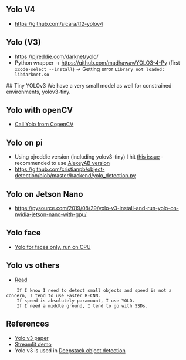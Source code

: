 ## Yolo V4
* https://github.com/sicara/tf2-yolov4

## Yolo (V3)
* https://pjreddie.com/darknet/yolo/
* Python wrapper -> https://github.com/madhawav/YOLO3-4-Py (first `xcode-select --install`) -> Getting error `Library not loaded: libdarknet.so`

## Tiny YOLOv3
We have a very small model as well for constrained environments, yolov3-tiny.

## Yolo with openCV
* [Call Yolo from CopenCV]()

## Yolo on pi
* Using pjreddie version (including yolov3-tiny) I hit [this issue](https://github.com/pjreddie/darknet/issues/823) - recommended to use [AlexeyAB version](https://github.com/AlexeyAB/darknet)
* https://github.com/cristianpb/object-detection/blob/master/backend/yolo_detection.py

## Yolo on Jetson Nano 
* https://pysource.com/2019/08/29/yolo-v3-install-and-run-yolo-on-nvidia-jetson-nano-with-gpu/

## Yolo face
* [Yolo for faces only, run on CPU](https://github.com/iitzco/faced)

## Yolo vs others
* [Read](https://pysource.com/2019/06/27/yolo-object-detection-using-opencv-with-python/)
```
    If I know I need to detect small objects and speed is not a concern, I tend to use Faster R-CNN.
    If speed is absolutely paramount, I use YOLO.
    If I need a middle ground, I tend to go with SSDs.
```

## References
* [Yolo v3 paper](https://arxiv.org/pdf/1804.02767.pdf)
* [Streamlit demo](https://github.com/streamlit/demo-self-driving)
* Yolo v3 is used in [Deepstack object detection](https://python.deepstack.cc/object-detection)